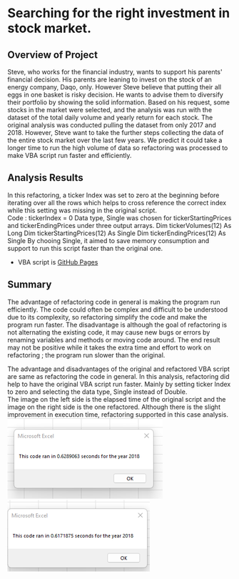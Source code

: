 # Searching for the right investment in stock market. 

## Overview of Project 
Steve, who works for the financial industry, wants to support his parents' financial decision.  His parents are leaning to invest on the stock of an energy company, Daqo, only. However Steve believe that putting their all eggs in one basket is risky decision.  He wants to advise them to diversify their portfolio by showing the solid information.  Based on his request, some stocks in the market were selected, and the analysis was run with the dataset of the total daily volume and yearly return for each stock.  The original analysis was conducted pulling the dataset from only 2017 and 2018.  However, Steve want to take the further steps collecting the data of the entire stock market over the last few years.  We predict it could take a longer time to run the high volume of data so refactoring was processed to make VBA script run faster and efficiently.            

## Analysis Results 
In this refactoring, a ticker Index was set to zero at the beginning before iterating over all the rows which helps to cross reference the correct index while this setting was missing in the original script.    
Code : tickerIndex = 0
Data type, Single was chosen for tickerStartingPrices and tickerEndingPrices under three output arrays.
Dim tickerVolumes(12) As Long
Dim tickerStartingPrices(12) As Single
Dim tickerEndingPrices(12) As Single 
By chooing Single, it aimed to save memory consumption and support to run this script faster than the original one. 
 -   VBA script is [GitHub Pages](https://github.com/tomoko1T/Stock-analysis/blob/main/VBA_Challenge.xlsm)

## Summary 
The advantage of refactoring code in general is making the program run efficiently.  The code could often be complex and difficult to be understood due to its complexity, so refactoring simplify the code and make the program run faster.  The disadvantage is although the goal of refactoring is not alternating the existing code, it may cause new bugs or errors by renaming variables and methods or moving code around.  The end result may not be positive while it takes the extra time and effort to work on refactoring ; the program run slower than the original.

The advantage and disadvantages of the original and refactored VBA script are same as refactoring the code in general. In this analysis,  refactoring did help to have the original VBA script run faster.  Mainly by setting ticker Index to zero and selecting the data type, Single instead of Double.  
The image on the left side is the elapsed time of the original script and the image on the right side is the one refactored.
Although there is the slight improvement in execution time, refactoring supported in this case analysis.  
![This is an image](https://github.com/tomoko1T/Stock-analysis/blob/main/Resouces/VBA_Challenge_2018_Original.png)
![This is an image](https://github.com/tomoko1T/Stock-analysis/blob/main/Resouces/VBA_Challenge_2018.png)
